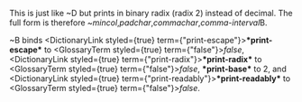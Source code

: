  



This is just like &#126;D but prints in binary radix (radix 2) instead of decimal. The full form is therefore &#126;*mincol*,*padchar*,*commachar*,*comma-interval*B. 



&#126;B binds <DictionaryLink styled={true} term={"print-escape"}><b>\*print-escape\*</b></DictionaryLink> to <GlossaryTerm styled={true} term={"false"}><i>false</i></GlossaryTerm>, <DictionaryLink styled={true} term={"print-radix"}><b>\*print-radix\*</b></DictionaryLink> to <GlossaryTerm styled={true} term={"false"}><i>false</i></GlossaryTerm>, **\*print-base\*** to 2, and <DictionaryLink styled={true} term={"print-readably"}><b>\*print-readably\*</b></DictionaryLink> to <GlossaryTerm styled={true} term={"false"}><i>false</i></GlossaryTerm>. 







 



 



